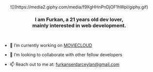 <p align="center">
![](https://media2.giphy.com/media/f9XgHHnPnDjOF1hWpl/giphy.gif)
</p>


<h3 align="center">
   I am Furkan, a 21 years old dev lover, <br> mainly interested in web development.
</h3>

<br>

- 🌱 I’m currently working on [MOVIECLOUD](https://github.com/Fuggel/MOVIECLOUD) 

- 👯 I’m looking to collaborate with other fellow developers

- 📫 Reach out to me at: [furkanserdarceylan@gmail.com](mailto:furkanserdarceylan@gmail.com)


